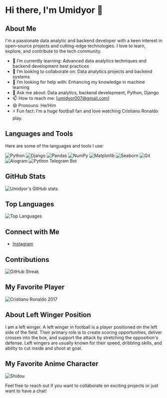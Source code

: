 # Hi there, I'm Umidyor 👋

## About Me

I'm a passionate data analytic and backend developer with a keen interest in open-source projects and cutting-edge technologies. I love to learn, explore, and contribute to the tech community.

- 🌱 I’m currently learning: Advanced data analytics techniques and backend development best practices
- 👯 I’m looking to collaborate on: Data analytics projects and backend systems
- 🤔 I’m looking for help with: Enhancing my knowledge in machine learning
- 💬 Ask me about: Data analytics, backend development, Python, Django
- 📫 How to reach me: [umidyor007@gmail.com]
- 😄 Pronouns: He/Him
- ⚡ Fun fact: I'm a huge football fan and love watching Cristiano Ronaldo play.

## Languages and Tools

Here are some of the languages and tools I use:

![Python](https://img.shields.io/badge/-Python-000?&logo=Python)
![Django](https://img.shields.io/badge/-Django-000?&logo=Django)
![Pandas](https://img.shields.io/badge/-Pandas-000?&logo=pandas)
![NumPy](https://img.shields.io/badge/-NumPy-000?&logo=numpy)
![Matplotlib](https://img.shields.io/badge/-Matplotlib-000?&logo=matplotlib)
![Seaborn](https://img.shields.io/badge/-Seaborn-000?&logo=seaborn)
![Git](https://img.shields.io/badge/-Git-000?&logo=Git)
![Aiogram](https://img.shields.io/badge/-Aiogram-000?&logo=telegram)
![Python Telegram Bot](https://img.shields.io/badge/-Python%20Telegram%20Bot-000?&logo=telegram)

## GitHub Stats

![Umidyor's GitHub stats](https://github-readme-stats.vercel.app/api?username=umidyor&show_icons=true&theme=radical)

## Top Languages

![Top Languages](https://github-readme-stats.vercel.app/api/top-langs/?username=umidyor&layout=compact&theme=radical)

## Connect with Me

- [Instagram](https://www.instagram.com/_left_winger/)


## Contributions

![GitHub Streak](https://github-readme-streak-stats.herokuapp.com/?user=umidyor&theme=radical)

## My Favorite Player
![Cristiano Ronaldo 2017](https://wallpapercave.com/wp/wp11850089.jpg)

## About Left Winger Position
I am a left winger. A left winger in football is a player positioned on the left side of the field. Their primary role is to create scoring opportunities, deliver crosses into the box, and support the attack by stretching the opposition's defense. Left wingers are usually known for their speed, dribbling skills, and ability to cut inside and shoot at goal.

## My Favorite Anime Character
![Shidou](https://i.redd.it/g78f89zh115e1.gif)

Feel free to reach out if you want to collaborate on exciting projects or just want to have a chat!
